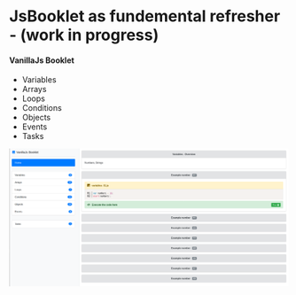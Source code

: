 # JsBooklet as fundemental refresher - (work in progress)

#### VanillaJs Booklet
- Variables
- Arrays
- Loops
- Conditions
- Objects
- Events
- Tasks

![VanillaJsBooklet](https://github.com/r4nd3l/VanillaJsBooklet/blob/master/img/sample.png)
